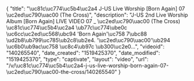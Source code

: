 {
    "title": "\uc81c\uc774\uc5b4\uc2a4 J-US Live Worship [Born Again] 07 \uc2ed\uc790\uac00 (The Cross)",
    "description": "J-US 2nd Live Worship Album [Born Again] LIVE VIDEO 07 _ \uc2ed\uc790\uac00 (The Cross) \uc81c\uc774\uc5b4\uc2a4 \ub77c\uc774\ube0c \uc6cc\uc2ed\uc568\ubc94 'Born Again'\uc758 7\ubc88 \ud2b8\ub799\uc785\ub2c8\ub2e4. '\uc2ed\uc790\uac00'\ub294 \uc6b0\ub9ac\uc758 \uc8c4\ub97c \ub300\uc2e0...",
    "videoid": "140265540",
    "date_created": "1519425370",
    "date_modified": "1519425370",
    "type": "captivate",
    "layout": "video",
    "url": "\/v\/\uc81c\uc774\uc5b4\uc2a4-j-us-live-worship-born-again-07-\uc2ed\uc790\uac00-the-cross\/140265540"
}